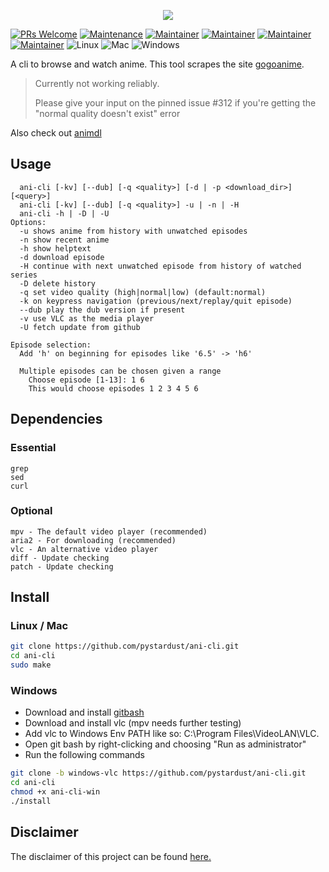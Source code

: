 <p align="center"><img src="https://capsule-render.vercel.app/api?type=soft&fontColor=e5ab3e&text=pystardust/ani-cli&height=150&fontSize=60&desc=new and improved&descAlignY=75&descAlign=60&color=00000000&animation=twinkling"></p> 

[![PRs Welcome](https://img.shields.io/badge/PRs-welcome-brightgreen.svg)](http://makeapullrequest.com)
[![Maintenance](https://img.shields.io/badge/Maintained%3F-yes-brightgreen.svg)](https://GitHub.com/pystardust/ani-cli/graphs/commit-activity)
[![Maintainer](https://img.shields.io/badge/maintainer-ura43-blue)](https://github.com/ura43)
[![Maintainer](https://img.shields.io/badge/maintainer-RayGL-blue)](https://github.com/RaynardGerraldo)
[![Maintainer](https://img.shields.io/badge/maintainer-Dink4n-blue)](https://github.com/Dink4n)
[![Maintainer](https://img.shields.io/badge/maintainer-CoolnsX-blue)](https://github.com/CoolnsX)
![Linux](https://img.shields.io/badge/os-linux-brightgreen)
![Mac](https://img.shields.io/badge/os-mac-yellow)
![Windows](https://img.shields.io/badge/os-windows-yellow)

A cli to browse and watch anime. This tool scrapes the site [gogoanime](https://gogoanime.pe).

> Currently not working reliably.
> 
> Please give your input on the pinned issue #312 if you're getting the "normal quality doesn't exist" error

Also check out [animdl](https://github.com/justfoolingaround/animdl)

## Usage
  ```
    ani-cli [-kv] [--dub] [-q <quality>] [-d | -p <download_dir>] [<query>]
    ani-cli [-kv] [--dub] [-q <quality>] -u | -n | -H
    ani-cli -h | -D | -U
  Options:
    -u shows anime from history with unwatched episodes
    -n show recent anime
    -h show helptext
    -d download episode
    -H continue with next unwatched episode from history of watched series
    -D delete history
    -q set video quality (high|normal|low) (default:normal)
    -k on keypress navigation (previous/next/replay/quit episode)
    --dub play the dub version if present
    -v use VLC as the media player
    -U fetch update from github

  Episode selection:
    Add 'h' on beginning for episodes like '6.5' -> 'h6'

    Multiple episodes can be chosen given a range
      Choose episode [1-13]: 1 6
      This would choose episodes 1 2 3 4 5 6
  ```

## Dependencies

### Essential
```
grep
sed
curl
```

### Optional
```
mpv - The default video player (recommended)
aria2 - For downloading (recommended)
vlc - An alternative video player
diff - Update checking
patch - Update checking
```

## Install

### Linux / Mac
```sh
git clone https://github.com/pystardust/ani-cli.git
cd ani-cli
sudo make
```

### Windows
* Download and install [gitbash](https://git-scm.com/downloads)
* Download and install vlc (mpv needs further testing)
* Add vlc to Windows Env PATH like so: C:\Program Files\VideoLAN\VLC.
* Open git bash by right-clicking and choosing "Run as administrator"
* Run the following commands
```sh
git clone -b windows-vlc https://github.com/pystardust/ani-cli.git
cd ani-cli
chmod +x ani-cli-win
./install
```

## Disclaimer

The disclaimer of this project can be found [here.](./disclaimer.md)
